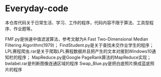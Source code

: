 # Everyday-code
本仓库代码关于日常生活、学习、工作的程序，代码内容不限于算法、工具型程序、作业题等。

FMF.py是快速中值滤波算法，参考文献为A Fast Two-Dimensional Median Filtering Algorithm(1979)；
FindStudent.py是关于查找未交作业学生的程序；
LPL赛程爬虫.rar是关于爬取LPL赛程数据并且把产生的文本对接到Windows10通知栏的程序；
MapReduce.py是Google PageRank算法的MapReduce实现；
bwlabel.rar是判断图像连通区域的程序
Swap_Blue.py是把白底照片换成蓝底照片的程序
